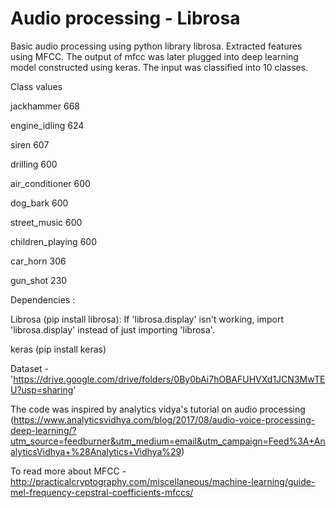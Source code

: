# Audio processing - Librosa
Basic audio processing using python library librosa. Extracted features using MFCC.
The output of mfcc was later plugged into deep learning model constructed using keras.
The input was classified into 10 classes.

Class               values

jackhammer          668

engine_idling       624

siren               607

drilling            600

air_conditioner     600

dog_bark            600

street_music        600

children_playing    600

car_horn            306

gun_shot            230

Dependencies :

Librosa (pip install librosa): If 'librosa.display' isn't working, import 'librosa.display' instead of just importing 'librosa'.

keras (pip install keras)

Dataset - 'https://drive.google.com/drive/folders/0By0bAi7hOBAFUHVXd1JCN3MwTEU?usp=sharing'

The code was inspired by analytics vidya's tutorial on audio processing (https://www.analyticsvidhya.com/blog/2017/08/audio-voice-processing-deep-learning/?utm_source=feedburner&utm_medium=email&utm_campaign=Feed%3A+AnalyticsVidhya+%28Analytics+Vidhya%29)


To read more about MFCC - http://practicalcryptography.com/miscellaneous/machine-learning/guide-mel-frequency-cepstral-coefficients-mfccs/
